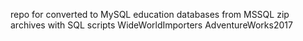repo for converted to MySQL education databases from MSSQL
zip archives with SQL scripts
WideWorldImporters
AdventureWorks2017